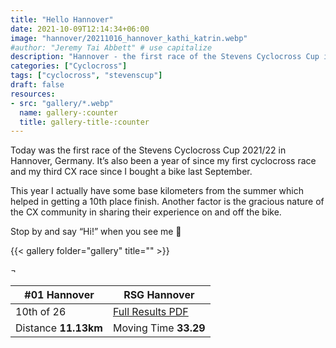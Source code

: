 ```yaml
---
title: "Hello Hannover"
date: 2021-10-09T12:14:34+06:00
image: "hannover/20211016_hannover_kathi_katrin.webp"
#author: "Jeremy Tai Abbett" # use capitalize
description: "Hannover - the first race of the Stevens Cyclocross Cup in the 2021/22 season."
categories: ["Cyclocross"]
tags: ["cyclocross", "stevenscup"]
draft: false
resources: 
- src: "gallery/*.webp"
  name: gallery-:counter
  title: gallery-title-:counter
---
```


Today was the first race of the Stevens Cyclocross Cup 2021/22 in Hannover, Germany. It’s also been a year of since my first cyclocross race and my third CX race since I bought a bike last September.

This year I actually have some base kilometers from the summer which helped in getting a 10th place finish. Another factor is the gracious nature of the CX community in sharing their experience on and off the bike.

Stop by and say “Hi!” when you see me 👋

{{< gallery folder="gallery" title="" >}}

 ¬ 

| #01 Hannover| RSG Hannover |
| ----------- | ----------- |
| 10th of 26 | [Full Results PDF](20211226_09_hamburg_te.pdf) |
| Distance **11.13km** | Moving Time **33.29** |